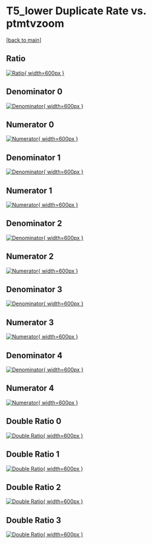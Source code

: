 # T5_lower Duplicate Rate vs. ptmtvzoom

[[back to main](./)]



## Ratio

[![Ratio](../mtv/var/T5_lower_duplrate_ptmtvzoom.png){ width=600px }](../mtv/var/T5_lower_duplrate_ptmtvzoom.pdf)

## Denominator 0

[![Denominator](../mtv/den/T5_lower_duplrate_ptmtvzoom_den0.png){ width=600px }](../mtv/den/T5_lower_duplrate_ptmtvzoom_den0.pdf)

## Numerator 0

[![Numerator](../mtv/num/T5_lower_duplrate_ptmtvzoom_num0.png){ width=600px }](../mtv/num/T5_lower_duplrate_ptmtvzoom_num0.pdf)

## Denominator 1

[![Denominator](../mtv/den/T5_lower_duplrate_ptmtvzoom_den1.png){ width=600px }](../mtv/den/T5_lower_duplrate_ptmtvzoom_den1.pdf)

## Numerator 1

[![Numerator](../mtv/num/T5_lower_duplrate_ptmtvzoom_num1.png){ width=600px }](../mtv/num/T5_lower_duplrate_ptmtvzoom_num1.pdf)

## Denominator 2

[![Denominator](../mtv/den/T5_lower_duplrate_ptmtvzoom_den2.png){ width=600px }](../mtv/den/T5_lower_duplrate_ptmtvzoom_den2.pdf)

## Numerator 2

[![Numerator](../mtv/num/T5_lower_duplrate_ptmtvzoom_num2.png){ width=600px }](../mtv/num/T5_lower_duplrate_ptmtvzoom_num2.pdf)

## Denominator 3

[![Denominator](../mtv/den/T5_lower_duplrate_ptmtvzoom_den3.png){ width=600px }](../mtv/den/T5_lower_duplrate_ptmtvzoom_den3.pdf)

## Numerator 3

[![Numerator](../mtv/num/T5_lower_duplrate_ptmtvzoom_num3.png){ width=600px }](../mtv/num/T5_lower_duplrate_ptmtvzoom_num3.pdf)

## Denominator 4

[![Denominator](../mtv/den/T5_lower_duplrate_ptmtvzoom_den4.png){ width=600px }](../mtv/den/T5_lower_duplrate_ptmtvzoom_den4.pdf)

## Numerator 4

[![Numerator](../mtv/num/T5_lower_duplrate_ptmtvzoom_num4.png){ width=600px }](../mtv/num/T5_lower_duplrate_ptmtvzoom_num4.pdf)

## Double Ratio 0

[![Double Ratio](../mtv/ratio/T5_lower_duplrate_ptmtvzoom_ratio0.png){ width=600px }](../mtv/ratio/T5_lower_duplrate_ptmtvzoom_ratio0.pdf)

## Double Ratio 1

[![Double Ratio](../mtv/ratio/T5_lower_duplrate_ptmtvzoom_ratio1.png){ width=600px }](../mtv/ratio/T5_lower_duplrate_ptmtvzoom_ratio1.pdf)

## Double Ratio 2

[![Double Ratio](../mtv/ratio/T5_lower_duplrate_ptmtvzoom_ratio2.png){ width=600px }](../mtv/ratio/T5_lower_duplrate_ptmtvzoom_ratio2.pdf)

## Double Ratio 3

[![Double Ratio](../mtv/ratio/T5_lower_duplrate_ptmtvzoom_ratio3.png){ width=600px }](../mtv/ratio/T5_lower_duplrate_ptmtvzoom_ratio3.pdf)

